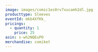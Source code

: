 ```yaml
---
image: images/comic1es0rv7xucamh2dl.jpg
producttype: Sleeves
eventId: mkb4XfKk_
pricings:
  - quantity: 1
    price: 25
asin: s-wh2NQEuPO
merchandise: comiket
---
```

